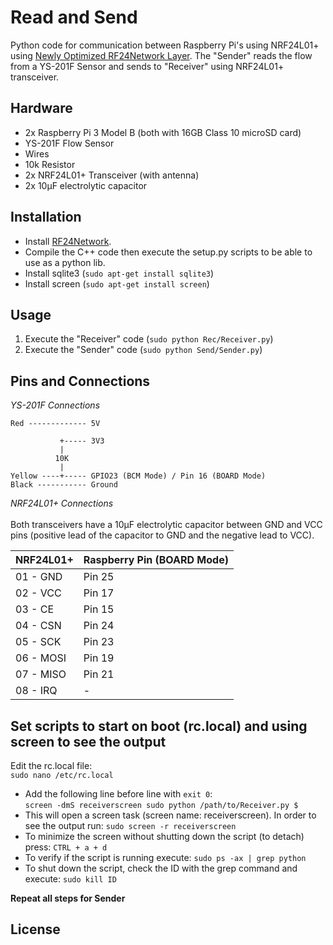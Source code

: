 # Read and Send

Python code for communication between Raspberry Pi's using NRF24L01+ using [Newly Optimized RF24Network Layer](http://tmrh20.github.io/RF24Network/classRF24Network.html#ac8e9571bb3d2c20d00955b8f5c15b541). The "Sender" reads the flow from a YS-201F Sensor and sends to "Receiver" using NRF24L01+ transceiver.

## Hardware

* 2x Raspberry Pi 3 Model B (both with 16GB Class 10 microSD card)
* YS-201F Flow Sensor
* Wires
* 10k Resistor
* 2x NRF24L01+ Transceiver (with antenna)
* 2x 10μF electrolytic capacitor

## Installation

* Install [RF24Network](https://github.com/nRF24/RF24Network).
* Compile the C++ code then execute the setup.py scripts to be able to use as a python lib.
* Install sqlite3 (`sudo apt-get install sqlite3`)
* Install screen (`sudo apt-get install screen`)
## Usage
 1. Execute the "Receiver" code (`sudo python Rec/Receiver.py`)
 2. Execute the "Sender" code (`sudo python Send/Sender.py`)


## Pins and Connections

*YS-201F Connections* 
```
Red ------------- 5V

           +----- 3V3
           |
          10K
           |
Yellow ----+----- GPIO23 (BCM Mode) / Pin 16 (BOARD Mode)
Black ----------- Ground
```
*NRF24L01+ Connections* <br/><br/>
Both transceivers have a 10μF electrolytic capacitor between GND and VCC pins (positive lead of the capacitor to GND and the negative lead to VCC).

| NRF24L01+ | Raspberry Pin (BOARD Mode)|
| --- | --- |
| 01 - GND | Pin 25 |
| 02 - VCC | Pin 17 |
| 03 - CE | Pin 15 |
| 04 - CSN | Pin 24 |
| 05 - SCK | Pin 23 |
| 06 - MOSI | Pin 19 |
| 07 - MISO | Pin 21 |
| 08 - IRQ | - |


## Set scripts to start on boot (rc.local) and using screen to see the output

Edit the rc.local file: <br/>
`sudo nano /etc/rc.local`
* Add the following line before line with `exit 0`: <br/>
`screen -dmS receiverscreen sudo python /path/to/Receiver.py $`
* This will open a screen task (screen name: receiverscreen). In order to see the output run:
 `sudo screen -r receiverscreen`
* To minimize the screen without shutting down the script (to detach) press:
`CTRL + a + d`
* To verify if the script is running execute:
`sudo ps -ax | grep python`
* To shut down the script, check the ID with the grep command and execute:
`sudo kill ID`
 
**Repeat all steps for Sender**



## License

